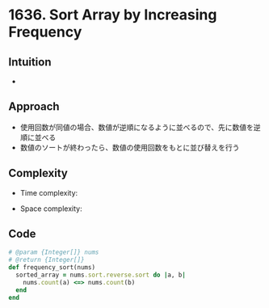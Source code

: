 # 1636. Sort Array by Increasing Frequency

## Intuition

-

## Approach
<!-- Describe your approach to solving the problem. -->

- 使用回数が同値の場合、数値が逆順になるように並べるので、先に数値を逆順に並べる
- 数値のソートが終わったら、数値の使用回数をもとに並び替えを行う

## Complexity

- Time complexity:
<!-- Add your time complexity here, e.g. $$O(n)$$ -->

- Space complexity:
<!-- Add your space complexity here, e.g. $$O(n)$$ -->

## Code

```ruby
# @param {Integer[]} nums
# @return {Integer[]}
def frequency_sort(nums)
  sorted_array = nums.sort.reverse.sort do |a, b|
    nums.count(a) <=> nums.count(b)
  end
end
```
